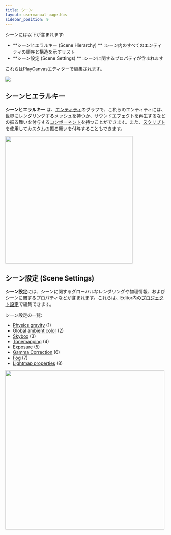 ```yaml
---
title: シーン
layout: usermanual-page.hbs
sidebar_position: 9
---
```


シーンには以下が含まれます:

* **シーンヒエラルキー (Scene Hierarchy) ** :シーン内のすべてのエンティティの順序と構造を示すリスト
* **シーン設定 (Scene Settings) ** :シーンに関するプロパティが含まれます

これらはPlayCanvasエディターで編集されます。

![][scene-list-png]

## シーンヒエラルキー

**シーンヒエラルキー** は、[エンティティ][entities]のグラフで、これらのエンティティには、世界にレンダリングするメッシュを持つか、サウンドエフェクトを再生するなどの振る舞いを付与する[コンポーネント][components]を持つことができます。また、[スクリプト][scripts]を使用してカスタムの振る舞いを付与することもできます。

<img loading="lazy" src="/images/user-manual/scenes/scene-hierarchy.png" width="400" />

## シーン設定 (Scene Settings)

**シーン設定**には、シーンに関するグローバルなレンダリングや物理情報、およびシーンに関するプロパティなどが含まれます。これらは、Editor内の[プロジェクト設定][project-settings]で編集できます。

シーン設定の一覧:

* [Physics gravity][settings-gravity] (1)
* [Global ambient color][settings-ambient] (2)
* [Skybox][settings-skybox] (3)
* [Tonemapping][settings-tonemapping] (4)
* [Exposure][settings-exposure] (5)
* [Gamma Correction][settings-gamma] (6)
* [Fog][settings-fog] (7)
* [Lightmap properties][settings-lightmap] (8)

<img loading="lazy" src="/images/user-manual/scenes/scene-settings.png" width="500" />

[components]: /user-manual/packs/entities/
[scripts]: /user-manual/packs/components/
[entities]: /user-manual/scripting/
[scene-list-png]: /images/user-manual/scenes/scene-list.png
[project-settings]: /user-manual/designer/settings/
[settings-gravity]: /user-manual/designer/settings/#gravity
[settings-ambient]: /user-manual/designer/settings/#ambient-color
[settings-skybox]: /user-manual/designer/settings/#skybox
[settings-tonemapping]: /user-manual/designer/settings/#tonemapping
[settings-exposure]: /user-manual/designer/settings/#exposure
[settings-gamma]: /user-manual/designer/settings/#gamma-correction
[settings-fog]: /user-manual/designer/settings/#fog
[settings-lightmap]: /user-manual/designer/settings/#lightmapping
